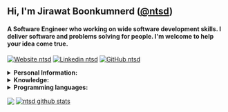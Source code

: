 ## Hi, I'm Jirawat Boonkumnerd ([@ntsd](https://github.com/ntsd))

#### A Software Engineer who working on wide software development skills. I deliver software and problems solving for people. I'm welcome to help your idea come true.

[![Website ntsd](https://img.shields.io/badge/-Website-black?style=flat-square&logo=Plex&logoColor=white&link=https://ntsd.me&cacheSeconds=864000)](https://ntsd.me)
[![Linkedin ntsd](https://img.shields.io/badge/-Linkedin-blue?style=flat-square&logo=Linkedin&logoColor=white&link=https://www.linkedin.com/in/ntsd&cacheSeconds=864000)](https://www.linkedin.com/in/ntsd/)
[![GitHub ntsd](https://img.shields.io/github/followers/ntsd?label=follow&style=social&cacheSeconds=86400)](https://github.com/ntsd)


<details>
<summary>
  <b>Personal Information:</b>
</summary>

**Name:**  Jirawat Boonkumnerd

**Birthdate:** 1 April 1996

**Location:** Bangkok, Thailand.

**Languages:**

- Thai (Native)

- English (Intermediate)

**Website:** <https://ntsd.me>

</details>

<details>
<summary>
  <b>Knowledge:</b>
</summary>

- Front-end Development (Web, Mobile)

- Back-end Development (API, Database, Security)

- Infrastructure and Cloud Service

- Algorithms and Data Structures

- Image Processing, Machine Learning, Deep Learning

- Software development process

</details>

<details>
<summary>
  <b>Programming languages:</b>
</summary>
  
- **Advanced:** Python, JavaScript/Typescript, Java

- **Intermediate:** Bash/Shell, C#, C++

</details>

<img align="center" src="https://github-readme-stats.vercel.app/api?username=ntsd&show_icons=true&theme=blue-green&hide=stars&hide_title=true&line_height=26" />&nbsp;<a href="https://spotify-github-profile.vercel.app/api/view?uid=21upe2xfqu73mfjaknb3ci4iq&redirect=true"><img align="center" src="https://spotify-github-profile.vercel.app/api/view?uid=21upe2xfqu73mfjaknb3ci4iq&cover_image=false" alt="ntsd github stats" /></a>
